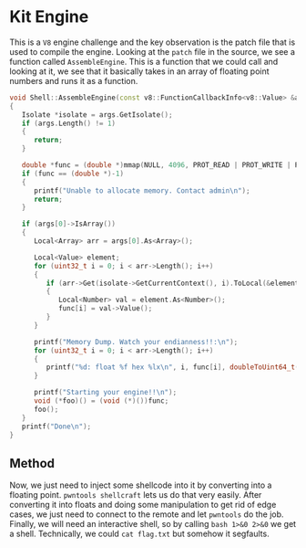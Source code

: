# Kit Engine

This is a `V8` engine challenge and the key observation is the patch file that is used to compile the engine. Looking at the `patch` file in the source, we see a function called `AssembleEngine`. This is a function that we could call and looking at it, we see that it basically takes in an array of floating point numbers and runs it as a function.

```cpp
void Shell::AssembleEngine(const v8::FunctionCallbackInfo<v8::Value> &args)
{
   Isolate *isolate = args.GetIsolate();
   if (args.Length() != 1)
   {
      return;
   }

   double *func = (double *)mmap(NULL, 4096, PROT_READ | PROT_WRITE | PROT_EXEC, MAP_PRIVATE | MAP_ANONYMOUS, -1, 0);
   if (func == (double *)-1)
   {
      printf("Unable to allocate memory. Contact admin\n");
      return;
   }

   if (args[0]->IsArray())
   {
      Local<Array> arr = args[0].As<Array>();

      Local<Value> element;
      for (uint32_t i = 0; i < arr->Length(); i++)
      {
         if (arr->Get(isolate->GetCurrentContext(), i).ToLocal(&element) && element->IsNumber())
         {
            Local<Number> val = element.As<Number>();
            func[i] = val->Value();
         }
      }

      printf("Memory Dump. Watch your endianness!!:\n");
      for (uint32_t i = 0; i < arr->Length(); i++)
      {
         printf("%d: float %f hex %lx\n", i, func[i], doubleToUint64_t(func[i]));
      }

      printf("Starting your engine!!\n");
      void (*foo)() = (void (*)())func;
      foo();
   }
   printf("Done\n");
}
```

## Method

Now, we just need to inject some shellcode into it by converting into a floating point. `pwntools shellcraft` lets us do that very easily. After converting it into floats and doing some manipulation to get rid of edge cases, we just need to connect to the remote and let `pwntools` do the job.  
Finally, we will need an interactive shell, so by calling `bash 1>&0 2>&0` we get a shell. Technically, we could `cat flag.txt` but somehow it segfaults.
